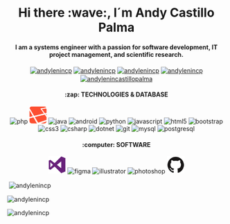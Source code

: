 <h1 align="center">Hi there :wave:, I´m Andy Castillo Palma</h1>

<h4 align="center">
I am a systems engineer with a passion for software development, IT project management, and scientific research.
</h4>

<p align="center">
<a href="https://twitter.com/andylenincp" target="blank"><img align="center" src="https://cdn.jsdelivr.net/npm/simple-icons@3.0.1/icons/twitter.svg" alt="andylenincp" height="30" width="30" /></a>
<a href="https://linkedin.com/in/andylenincp" target="blank"><img align="center" src="https://cdn.jsdelivr.net/npm/simple-icons@3.0.1/icons/linkedin.svg" alt="andylenincp" height="30" width="30" / ></a>
<a href="https://fb.com/andylenincp" target="blank"><img align="center" src="https://cdn.jsdelivr.net/npm/simple-icons@3.0.1/icons/facebook.svg" alt="andylenincp" height="30" width="30" /></a>
<a href="https://instagram.com/andylenincp" target="blank"><img align="center" src="https://cdn.jsdelivr.net/npm/simple-icons@3.0.1/icons/instagram.svg" alt="andylenincp" height="30" width="30" /></a>
<a href="https://www.youtube.com/c/andylenincastillopalma" target="blank"><img align="center" src="https://cdn.jsdelivr.net/npm/simple-icons@3.0.1/icons/youtube.svg" alt="andylenincastillopalma" height="30" width="30" /></a>
</p>

<h4 align="center">:zap: TECHNOLOGIES & DATABASE</h4>

<p align="center">
  <img src="https://devicons.github.io/devicon/devicon.git/icons/php/php-original.svg" alt="php" width="40" height="40"/>
  <img src="https://raw.githubusercontent.com/devicons/devicon/3b40f5c4cc89355edb33e86a93e919dd25c36a81/icons/laravel/laravel-plain.svg" alt="laravel" width="40" height="40"/>
  <img src="https://devicons.github.io/devicon/devicon.git/icons/java/java-original-wordmark.svg" alt="java" width="40" height="40"/>
  <img src="https://devicons.github.io/devicon/devicon.git/icons/android/android-original-wordmark.svg" alt="android" width="40" height="40"/>  
  <img src="https://devicons.github.io/devicon/devicon.git/icons/python/python-original.svg" alt="python" width="40" height="40"/>
  <img src="https://devicons.github.io/devicon/devicon.git/icons/javascript/javascript-original.svg" alt="javascript" width="40" height="40"/>
  <img src="https://devicons.github.io/devicon/devicon.git/icons/html5/html5-original-wordmark.svg" alt="html5" width="40" height="40"/>
  <img src="https://devicons.github.io/devicon/devicon.git/icons/bootstrap/bootstrap-plain.svg" alt="bootstrap" width="40" height="40"/>
  <img src="https://devicons.github.io/devicon/devicon.git/icons/css3/css3-original-wordmark.svg" alt="css3" width="40" height="40"/> 
  <img src="https://devicons.github.io/devicon/devicon.git/icons/csharp/csharp-original.svg" alt="csharp" width="40" height="40"/>
  <img src="https://devicons.github.io/devicon/devicon.git/icons/dot-net/dot-net-original-wordmark.svg" alt="dotnet" width=" 40" height="40"/>
  <img src="https://www.vectorlogo.zone/logos/git-scm/git-scm-icon.svg" alt="git" width="40" height="40"/>
  <img src="https://devicons.github.io/devicon/devicon.git/icons/mysql/mysql-original-wordmark.svg" alt="mysql" width="40" height="40"/>
  <img src="https://devicons.github.io/devicon/devicon.git/icons/postgresql/postgresql-original-wordmark.svg" alt="postgresql" width="40" height="40"/>
</p>

<h4 align="center">:computer: SOFTWARE</h4>

<p align="center">
  <img src="https://github.com/devicons/devicon/blob/master/icons/visualstudio/visualstudio-plain.svg" alt="photoshop" width="40" height="40"/>
  <img src="https://www.vectorlogo.zone/logos/figma/figma-icon.svg" alt="figma" width="40" height="40"/>  
  <img src="https://www.vectorlogo.zone/logos/adobe_illustrator/adobe_illustrator-icon.svg" alt="illustrator" width="40" height="40"/>
  <img src="https://devicons.github.io/devicon/devicon.git/icons/photoshop/photoshop-plain.svg" alt="photoshop" width="40" height="40"/>
  <img src="https://github.com/devicons/devicon/blob/master/icons/github/github-original.svg" alt="photoshop" width="40" height="40"/>
</p>

<p>&nbsp;<img align="center" src="https://github-readme-stats.vercel.app/api?username=andylenincp&show_icons=true" alt="andylenincp" /></p>

<p><img align="center" src="https://github-readme-stats.vercel.app/api/top-langs/?username=andylenincp&layout=compact&hide=html" alt="andylenincp" /></p>

<p align="left"> <img src="https://komarev.com/ghpvc/?username=andylenincp" alt="andylenincp" /> </p>
